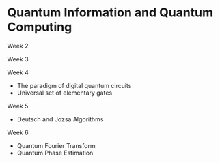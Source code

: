 # Quantum Information and Quantum Computing

Week 2

Week 3

Week 4

  - The paradigm of digital quantum circuits
  - Universal set of elementary gates

Week 5

  - Deutsch and Jozsa Algorithms

Week 6

  - Quantum Fourier Transform  
  - Quantum Phase Estimation
